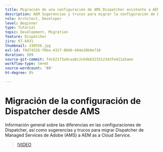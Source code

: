 ```yaml
---
title: Migración de una configuración de AMS Dispatcher existente a AEM as a Cloud Service
description: AEM Sugerencias y trucos para migrar la configuración de Dispatcher de de Adobe Managed Services (AMS) a AEM as a Cloud Service.
role: Architect, Developer
level: Beginner
type: Tutorial
topic: Development, Migration
feature: Dispatcher
jira: KT-6931
thumbnail: 330556.jpg
exl-id: f0d74326-f8ba-431f-8b66-494e20b9e710
duration: 509
source-git-commit: f4c621f3a9caa8c2c64b8323312343fe421a5aee
workflow-type: tm+mt
source-wordcount: '69'
ht-degree: 0%

---
```


# Migración de la configuración de Dispatcher desde AMS

Información general sobre las diferencias en las configuraciones de Dispatcher, así como sugerencias y trucos para migrar Dispatcher de Managed Services de Adobe (AMS) a AEM as a Cloud Service.

>[!VIDEO](https://video.tv.adobe.com/v/330556?quality=12&learn=on)
